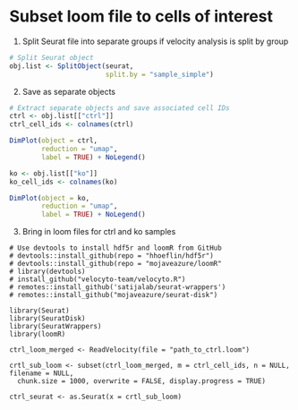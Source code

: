 # Subset loom file to cells of interest

1. Split Seurat file into separate groups if velocity analysis is split by group

```r
# Split Seurat object
obj.list <- SplitObject(seurat, 
                        split.by = "sample_simple")               
```

2. Save as separate objects

```r
# Extract separate objects and save associated cell IDs
ctrl <- obj.list[["ctrl"]]
ctrl_cell_ids <- colnames(ctrl)

DimPlot(object = ctrl,
        reduction = "umap",
        label = TRUE) + NoLegend()

ko <- obj.list[["ko"]]
ko_cell_ids <- colnames(ko)

DimPlot(object = ko,
        reduction = "umap",
        label = TRUE) + NoLegend()
```

3. Bring in loom files for ctrl and ko samples

```
# Use devtools to install hdf5r and loomR from GitHub
# devtools::install_github(repo = "hhoeflin/hdf5r")
# devtools::install_github(repo = "mojaveazure/loomR"
# library(devtools)
# install_github("velocyto-team/velocyto.R")   
# remotes::install_github('satijalab/seurat-wrappers')
# remotes::install_github("mojaveazure/seurat-disk")

library(Seurat)
library(SeuratDisk)
library(SeuratWrappers)
library(loomR)

ctrl_loom_merged <- ReadVelocity(file = "path_to_ctrl.loom")

crtl_sub_loom <- subset(ctrl_loom_merged, m = ctrl_cell_ids, n = NULL, filename = NULL,
  chunk.size = 1000, overwrite = FALSE, display.progress = TRUE)
  
ctrl_seurat <- as.Seurat(x = crtl_sub_loom)

